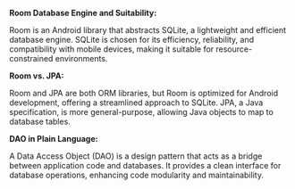 **Room Database Engine and Suitability:**

Room is an Android library that abstracts SQLite, a lightweight and efficient database engine. SQLite is chosen for its efficiency, reliability, and compatibility with mobile devices, making it suitable for resource-constrained environments.

**Room vs. JPA:**

Room and JPA are both ORM libraries, but Room is optimized for Android development, offering a streamlined approach to SQLite. JPA, a Java specification, is more general-purpose, allowing Java objects to map to database tables.

**DAO in Plain Language:**

A Data Access Object (DAO) is a design pattern that acts as a bridge between application code and databases. It provides a clean interface for database operations, enhancing code modularity and maintainability.

